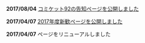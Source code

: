 **2017/08/04** [コミケット92の告知ページを公開しました](#page/2017/c92)

**2017/04/07** [2017年度新歓ページを公開しました](#page/2017/welcome)

**2017/04/07** ページをリニューアルしました
